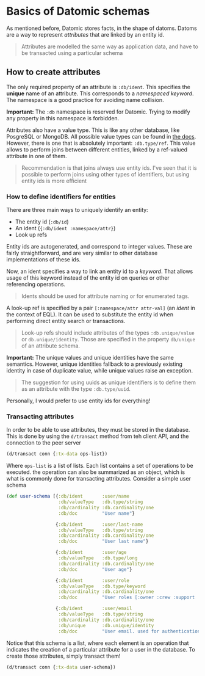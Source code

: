 # Basics of Datomic schemas

As mentioned before, Datomic stores facts, in the shape of datoms.
Datoms are a way to represent *attributes* that are linked by an
entity id.

> Attributes are modelled the same way as application data, and
> have to be transacted using a particular schema

## How to create attributes

The only required property of an attribute is `:db/ident`. This specifies
the **unique** name of an attribute. This corresponds to a *namespaced
keyword*. The namespace is a good practice for avoiding name collision.

**Important:** The `:db` namespace is reserved for Datomic. Trying to modify
any property in this namespace is forbidden.

Attributes also have a value type. This is like any other database, like
PosgreSQL or MongoDB. All possible value types can be found in
[the docs](https://docs.datomic.com/pro/schema/schema.html#value-types).
However, there is one that is absolutely important: `:db.type/ref`. This
value allows to perform joins between different entities, linked by a
ref-valued attribute in one of them.

> Recommendation is that joins always use entity ids. I've seen that it
> is possible to perform joins using other types of identifiers, but
> using entity ids is more efficient

### How to define identifiers for entities 

There are three main ways to uniquely identify an entity:

* The entity id (`:db/id`)
* An ident (`{:db/ident :namespace/attr}`)
* Look up refs

Entity ids are autogenerated, and correspond to integer values. These
are fairly straightforward, and are very similar to other database
implementations of these ids.

Now, an ident specifies a way to link an entity id to a *keyword*.
That allows usage of this keyword instead of the entity id on queries
or other referencing operations.

> Idents should be used for attribute naming or for enumerated tags.

A look-up ref is specified by a pair `[:namespace/attr attr-val]` (an
*ident* in the context of EQL). It can be used to substitute the entity
id when performing direct entity search or transactions.

> Look-up refs should include attributes of the types `:db.unique/value`
> or `db.unique/identity`. Those are specified in the property `db/unique`
> of an attribute schema.

**Important:** The unique values and unique identities have the same
semantics. However, unique identities fallback to a previously existing
identity in case of duplicate value, while unique values raise an
exception.

> The suggestion for using uuids as unique identifiers is to define them
> as an attribute with the type `:db.type/uuid`.

Personally, I would prefer to use entity ids for everything!

### Transacting attributes

In order to be able to use attributes, they must be stored in the database.
This is done by using the `d/transact` method from teh client API, and the
connection to the peer server

```clojure
(d/transact conn {:tx-data ops-list})
```

Where `ops-list` is a list of lists. Each list contains a set of operations
to be executed. the operation can also be summarized as an object, which is
what is commonly done for transacting attributes. Consider a simple user
schema

```clojure
(def user-schema [{:db/ident       :user/name
                   :db/valueType   :db.type/string
                   :db/cardinality :db.cardinality/one
                   :db/doc         "User name"}

                  {:db/ident       :user/last-name
                   :db/valueType   :db.type/string
                   :db/cardinality :db.cardinality/one
                   :db/doc         "User last name"}

                  {:db/ident       :user/age
                   :db/valueType   :db.type/long
                   :db/cardinality :db.cardinality/one
                   :db/doc         "User age"}

                  {:db/ident       :user/role
                   :db/valueType   :db.type/keyword
                   :db/cardinality :db.cardinality/one
                   :db/doc         "User roles [:owner :crew :support :reporter]"}

                  {:db/ident       :user/email
                   :db/valueType   :db.type/string
                   :db/cardinality :db.cardinality/one
                   :db/unique      :db.unique/identity
                   :db/doc         "User email. used for authentication"}])
```

Notice that this schema is a list, where each element is an operation that
indicates the creation of a particular attribute for a user in the database.
To create those attributes, simply transact them!

```clojure
(d/transact conn {:tx-data user-schema})
```
